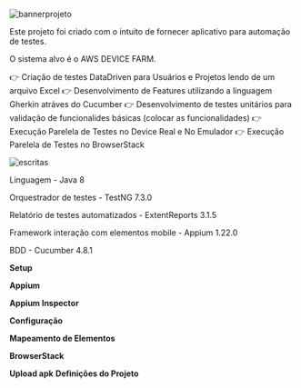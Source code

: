 
![bannerprojeto](https://user-images.githubusercontent.com/22267601/165681863-3f86f68f-1505-41cb-8125-276e11b40fd0.png)

Este projeto foi criado com o intuito de fornecer aplicativo para automação de testes.

O sistema alvo é o AWS DEVICE FARM.

👉 Criação de testes DataDriven para Usuários e Projetos lendo de um arquivo Excel
👉 Desenvolvimento de Features utilizando a linguagem Gherkin atráves do Cucumber
👉 Desenvolvimento de testes unitários para validação de funcionalides básicas (colocar as funcionalidades)
👉 Execução Parelela de Testes no Device Real e No Emulador
👉 Execução Parelela de Testes no BrowserStack


![escritas](https://user-images.githubusercontent.com/22267601/165765039-3ff0dcb6-57da-40e5-809d-f2a399d96dd2.png)



Linguagem - Java 8

Orquestrador de testes - TestNG 7.3.0

Relatório de testes automatizados - ExtentReports 3.1.5

Framework interação com elementos mobile - Appium 1.22.0

BDD - Cucumber 4.8.1 

**Setup**

**Appium**

**Appium Inspector**

**Configuração**

**Mapeamento de Elementos**

**BrowserStack**

**Upload apk**
**Definições do Projeto**
